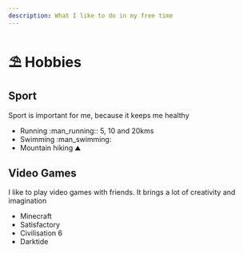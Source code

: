 ```yaml
---
description: What I like to do in my free time
---
```


# ⛱ Hobbies

## Sport

Sport is important for me, because it keeps me healthy

* Running :man\_running::  5, 10 and 20kms
* Swimming :man\_swimming:
* Mountain hiking :mountain:

## Video Games

I like to play video games with friends. It brings a lot of creativity and imagination

* Minecraft
* Satisfactory
* Civilisation 6
* Darktide
